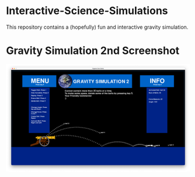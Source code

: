 # Interactive-Science-Simulations
This repository contains a (hopefully) fun and interactive gravity simulation.

# Gravity Simulation 2nd Screenshot
![](https://github.com/zestra/Interactive-Science-Simulations/blob/main/Gravity%202:%20the%20Cannon/images/6CCB31C9-B72F-41F5-A55E-9C2A1BB3550F.png)


